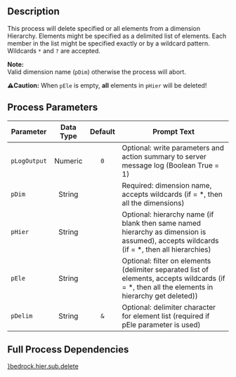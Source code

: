 ## Description
   
 This process will delete specified or all elements from a dimension Hierarchy. Elements might be  specified as a delimited list of elements. Each member in the list might be specified exactly or  by a wildcard pattern. Wildcards `*` and `?` are accepted.  
     
**Note:**     
 Valid dimension name (`pDim`) otherwise the process will abort.  
     
**:warning:Caution:** When `pEle` is empty, __all__ elements in `pHier` will be deleted!  
## Process Parameters
  
|Parameter|Data Type|Default|Prompt Text|
  |---|:-:|:-:|---|
  |`pLogOutput`|Numeric|`0`|Optional: write parameters and action summary to server message log (Boolean True = 1)|
  |`pDim`|String||Required: dimension name, accepts wildcards (if = *, then all the dimensions)|
  |`pHier`|String||Optional: hierarchy name (if blank then same named hierarchy as dimension is assumed), accepts wildcards (if = *, then all hierarchies)|
  |`pEle`|String||Optional: filter on elements (delimiter separated list of elements, accepts wildcards (if = *, then all the elements in hierarchy get deleted))|
  |`pDelim`|String|`&`|Optional: delimiter character for element list (required if pEle parameter is used)|
  ## Full Process Dependencies
[}bedrock.hier.sub.delete](}bedrock.hier.sub.delete)  
